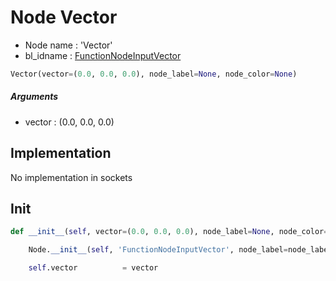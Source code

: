 # Node Vector

- Node name : 'Vector'
- bl_idname : [FunctionNodeInputVector](https://docs.blender.org/api/current/bpy.types.FunctionNodeInputVector.html)


``` python
Vector(vector=(0.0, 0.0, 0.0), node_label=None, node_color=None)
```
##### Arguments

- vector : (0.0, 0.0, 0.0)

## Implementation

No implementation in sockets

## Init

``` python
def __init__(self, vector=(0.0, 0.0, 0.0), node_label=None, node_color=None):

    Node.__init__(self, 'FunctionNodeInputVector', node_label=node_label, node_color=node_color)

    self.vector          = vector
```
